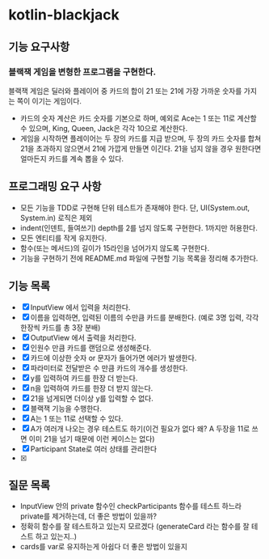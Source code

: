 # kotlin-blackjack

## 기능 요구사항

### 블랙잭 게임을 변형한 프로그램을 구현한다.

블랙잭 게임은 딜러와 플레이어 중 카드의 합이 21 또는 21에 가장 가까운 숫자를 가지는 쪽이 이기는 게임이다.

- 카드의 숫자 계산은 카드 숫자를 기본으로 하며, 예외로 Ace는 1 또는 11로 계산할 수 있으며, King, Queen, Jack은 각각 10으로 계산한다.
- 게임을 시작하면 플레이어는 두 장의 카드를 지급 받으며, 두 장의 카드 숫자를 합쳐 21을 초과하지 않으면서 21에 가깝게 만들면 이긴다. 21을 넘지 않을 경우 원한다면 얼마든지 카드를 계속 뽑을 수 있다.

## 프로그래밍 요구 사항
- 모든 기능을 TDD로 구현해 단위 테스트가 존재해야 한다. 단, UI(System.out, System.in) 로직은 제외
- indent(인덴트, 들여쓰기) depth를 2를 넘지 않도록 구현한다. 1까지만 허용한다.
- 모든 엔티티를 작게 유지한다.
- 함수(또는 메서드)의 길이가 15라인을 넘어가지 않도록 구현한다.
- 기능을 구현하기 전에 README.md 파일에 구현할 기능 목록을 정리해 추가한다.

## 기능 목록
- [x] InputView 에서 입력을 처리한다.
- [x] 이름을 입력하면, 입력된 이름의 수만큼 카드를 분배한다. (예로 3명 입력, 각각 한장씩 카드를 총 3장 분배)
- [x] OutputView 에서 출력을 처리한다.
- [x] 인원수 만큼 카드를 랜덤으로 생성해준다.
- [x] 카드에 이상한 숫자 or 문자가 들어가면 에러가 발생한다.
- [x] 파라미터로 전달받은 수 만큼 카드의 개수를 생성한다.
- [x] y를 입력하여 카드를 한장 더 받는다.
- [x] n을 입력하여 카드를 한장 더 받지 않는다.
- [x] 21을 넘게되면 더이상 y를 입력할 수 없다.
- [x] 블랙잭 기능을 수행한다.
- [x] A는 1 또는 11로 선택할 수 있다.
- [x] A가 여러개 나오는 경우 테스트도 하기(이건 필요가 없다 왜? A 두장을 11로 쓰면 이미 21을 넘기 때문에 이런 케이스는 없다)
- [x] Participant State로 여러 상태를 관리한다
- [x] 

## 질문 목록
- InputView 안의 private 함수인 checkParticipants 함수를 테스트 하느라 private를 제거하는데, 더 좋은 방법이 있을까?
- 정확히 함수를 잘 테스트하고 있는지 모르겠다 (generateCard 라는 함수를 잘 테스트 하고 있는지..)
- cards를 var로 유지하는게 아쉽다 더 좋은 방법이 있을지
